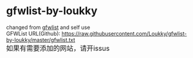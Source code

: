 # gfwlist-by-loukky<br>
changed from <a href = "https://github.com/gfwlist/gfwlist"> gfwlist</a> and self use<br>
GFWList URL(Github): https://raw.githubusercontent.com/Loukky/gfwlist-by-loukky/master/gfwlist.txt<br>
<font size = "4">如果有需要添加的网站，请开issus</font>
